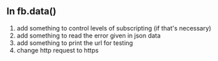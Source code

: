 ## In fb.data()
1. add something to control levels of subscripting (if that's necessary)
2. add something to read the error given in json data
3. add something to print the url for testing
4. change http request to https
